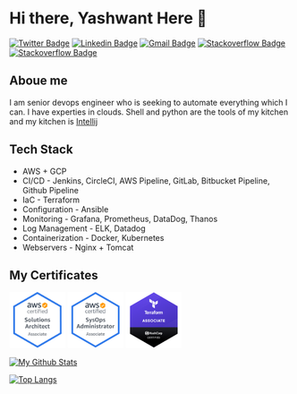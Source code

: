 # Hi there, Yashwant Here 👋

[![Twitter Badge](https://img.shields.io/badge/-&nbsp;twitter-white?style=flat&labelColor=white&logo=twitter&logoColor=blue)](https://twitter.com/YashwantMahaw12)
[![Linkedin Badge](https://img.shields.io/badge/-&nbsp;linkedin-white?style=flat&labelColor=white&logo=Linkedin&logoColor=blue)](https://www.linkedin.com/in/yashwantmahawar/) 
[![Gmail Badge](https://img.shields.io/badge/-&nbsp;gmail-white?style=flat&labelColor=white&logo=gmail&logoColor=red&)](https://www.linkedin.com/in/yashwantmahawar/)
[![Stackoverflow Badge](https://img.shields.io/badge/-stackoverflow&nbsp;-gray?style=flat&labelColor=gray&logo=stackoverflow&logoColor=red&)](https://stackoverflow.com/users/9151895/yashwant-mahawar)
[![Stackoverflow Badge](https://img.shields.io/badge/-medium&nbsp;-gray?style=flat&labelColor=gray&logo=medium&logoColor=black&)](https://medium.com/@yashwantmahawar)

## Aboue me

I am senior devops engineer who is seeking to automate everything which I can. I have experties in clouds. Shell and python are the tools of my kitchen and my kitchen is [Intellij](https://www.jetbrains.com/idea/)

## Tech Stack

- AWS + GCP
- CI/CD - Jenkins, CircleCI, AWS Pipeline, GitLab, Bitbucket Pipeline, Github Pipeline
- IaC - Terraform
- Configuration - Ansible
- Monitoring - Grafana, Prometheus, DataDog, Thanos
- Log Management - ELK, Datadog
- Containerization - Docker, Kubernetes
- Webservers - Nginx + Tomcat


## My Certificates

<!--START_SECTION:badges-->
<!--END_SECTION:badges-->

<p float="left">
<a href="https://raw.githubusercontent.com/yashwantmahawar/yashwantmahawar/main/certs/aws-certified-solution-architect-associate.png"><img src="https://raw.githubusercontent.com/yashwantmahawar/yashwantmahawar/main/certs/aws-certified-solution-architect-associate.png" width="auto" height="100" title="AWS Certified Solution Architect Associate"></a>
<a href="https://www.youracclaim.com/badges/4453a8a0-3ca3-4380-a5c6-4b710783d408"><img src="https://raw.githubusercontent.com/yashwantmahawar/yashwantmahawar/main/certs/aws-certified-sysops-administrator-associate.png" width="auto" height="100" title="AWS Certified Sysops Administrator Associate"></a>
<a href="https://www.youracclaim.com/badges/e54135ca-ced6-45eb-afc3-08882029e0c6"><img src="https://raw.githubusercontent.com/yashwantmahawar/yashwantmahawar/main/certs/hashicorp-certified-terraform-associate.png" width="auto" height="100" title="AWS Certified Sysops Administrator Associate"></a>
<p>

[![My Github Stats](https://github-readme-stats.vercel.app/api?username=yashwantmahawar&count_private=true&show_icons=true)](https://github-readme-stats.vercel.app/api?username=yashwantmahawar&count_private=true&show_icons=true)

[![Top Langs](https://github-readme-stats.vercel.app/api/top-langs/?username=yashwantmahawar)](https://github-readme-stats.vercel.app/api/top-langs/?username=yashwantmahawar)

<!--
**yashwantmahawar/yashwantmahawar** is a ✨ _special_ ✨ repository because its `README.md` (this file) appears on your GitHub profile.

Here are some ideas to get you started:

- 🔭 I’m currently working on ...
- 🌱 I’m currently learning ...
- 👯 I’m looking to collaborate on ...
- 🤔 I’m looking for help with ...
- 💬 Ask me about ...
- 📫 How to reach me: ...
- 😄 Pronouns: ...
- ⚡ Fun fact: ...
-->

